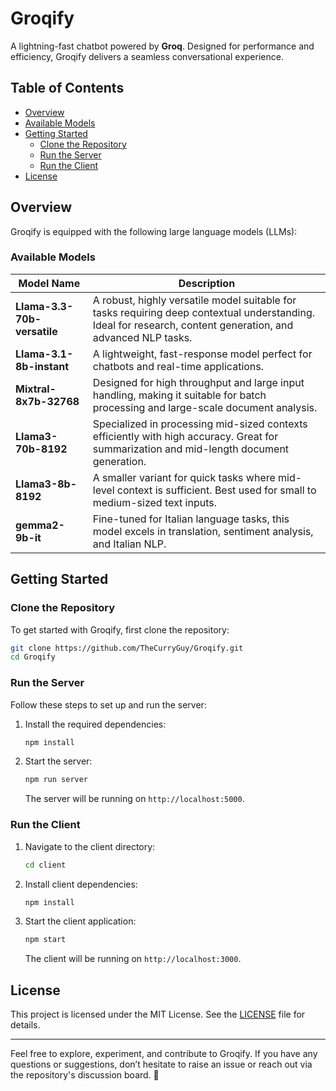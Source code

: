 # Groqify

A lightning-fast chatbot powered by **Groq**. Designed for performance and efficiency, Groqify delivers a seamless conversational experience.

## Table of Contents

- [Overview](#overview)
- [Available Models](#available-models)
- [Getting Started](#getting-started)
  - [Clone the Repository](#clone-the-repository)
  - [Run the Server](#run-the-server)
  - [Run the Client](#run-the-client)
- [License](#license)

## Overview

Groqify is equipped with the following large language models (LLMs):

### Available Models

| **Model Name**       | **Description**                                                                 |
|-----------------------|---------------------------------------------------------------------------------|
| **Llama-3.3-70b-versatile** | A robust, highly versatile model suitable for tasks requiring deep contextual understanding. Ideal for research, content generation, and advanced NLP tasks. |
| **Llama-3.1-8b-instant**    | A lightweight, fast-response model perfect for chatbots and real-time applications. |
| **Mixtral-8x7b-32768**      | Designed for high throughput and large input handling, making it suitable for batch processing and large-scale document analysis. |
| **Llama3-70b-8192**          | Specialized in processing mid-sized contexts efficiently with high accuracy. Great for summarization and mid-length document generation. |
| **Llama3-8b-8192**           | A smaller variant for quick tasks where mid-level context is sufficient. Best used for small to medium-sized text inputs. |
| **gemma2-9b-it**             | Fine-tuned for Italian language tasks, this model excels in translation, sentiment analysis, and Italian NLP. |

## Getting Started

### Clone the Repository

To get started with Groqify, first clone the repository:

```bash
git clone https://github.com/TheCurryGuy/Groqify.git
cd Groqify
```

### Run the Server

Follow these steps to set up and run the server:

1. Install the required dependencies:

   ```bash
   npm install
   ```

2. Start the server:

   ```bash
   npm run server
   ```

   The server will be running on `http://localhost:5000`.

### Run the Client

1. Navigate to the client directory:

   ```bash
   cd client
   ```

2. Install client dependencies:

   ```bash
   npm install
   ```

3. Start the client application:

   ```bash
   npm start
   ```

   The client will be running on `http://localhost:3000`.

## License

This project is licensed under the MIT License. See the [LICENSE](LICENSE) file for details.

---

Feel free to explore, experiment, and contribute to Groqify. If you have any questions or suggestions, don’t hesitate to raise an issue or reach out via the repository's discussion board. 🚀
